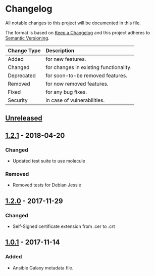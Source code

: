 # Changelog

All notable changes to this project will be documented in this file.

The format is based on [Keep a Changelog](http://keepachangelog.com/en/1.0.0/)
and this project adheres to [Semantic Versioning](http://semver.org/spec/v2.0.0.html).

| Change Type   | Description                            |
| :------------ | :------------------------------------- |
| Added         | for new features.                      |
| Changed       | for changes in existing functionality. |
| Deprecated    | for soon-to-be removed features.       |
| Removed       | for now removed features.              |
| Fixed         | for any bug fixes.                     |
| Security      | in case of vulnerabilities.            |

## [Unreleased]

## [1.2.1] - 2018-04-20

### Changed

- Updated test suite to use molecule

### Removed

- Removed tests for Debian Jessie

## [1.2.0] - 2017-11-29

### Changed

- Self-Signed certificate extension from .cer to .crt

## [1.0.1] - 2017-11-14

### Added

- Ansible Galaxy metadata file.

[Unreleased]: https://github.com/joshuacherry/ansible-role-openssl/compare/1.2.1...HEAD
[1.2.1]: https://github.com/joshuacherry/ansible-role-openssl/compare/1.2.0...1.2.1
[1.2.0]: https://github.com/joshuacherry/ansible-role-openssl/compare/1.0.1...1.2.0
[1.0.1]: https://github.com/joshuacherry/ansible-role-openssl/compare/1.0.0...1.0.1